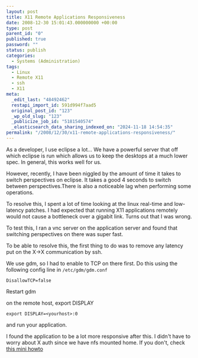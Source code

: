 ```yaml
---
layout: post
title: X11 Remote Applications Responsiveness
date: 2008-12-30 15:01:43.000000000 +00:00
type: post
parent_id: "0"
published: true
password: ""
status: publish
categories:
  - Systems (Administration)
tags:
  - Linux
  - Remote X11
  - ssh
  - X11
meta:
  _edit_last: "48492462"
  restapi_import_id: 591d994f7aad5
  original_post_id: "123"
  _wp_old_slug: "123"
  _publicize_job_id: "5181540574"
  _elasticsearch_data_sharing_indexed_on: "2024-11-18 14:54:35"
permalink: "/2008/12/30/x11-remote-applications-responsiveness/"
---
```


As a developer, I use eclipse a lot... We have a powerful server that off which
eclipse is run which allows us to keep the desktops at a much lower spec. In
general, this works well for us.

However, recently, I have been niggled by the amount of time it takes to switch
perspectives on eclipse. It takes a good 4 seconds to switch between
perspectives.There is also a noticeable lag when performing some operations.

To resolve this, I spent a lot of time looking at the linux real-time and
low-latency patches. I had expected that running X11 applications remotely would
not cause a bottleneck over a gigabit link. Turns out that I was wrong.

To test this, I ran a vnc server on the application server and found that
switching perspectives on there was super fast.

To be able to resolve this, the first thing to do was to remove any latency put
on the X->X communication by ssh.

We use gdm, so I had to enable to TCP on there first. Do this using the
following config line in `/etc/gdm/gdm.conf`

```
DisallowTCP=false
```

Restart gdm

on the remote host, export DISPLAY

```
export DISPLAY=<yourhost>:0
```

and run your application.

I found the application to be a lot more responsive after this. I didn't have to
worry about X auth since we have nfs mounted home. If you don't, check
[this mini howto](http://www.xs4all.nl/~zweije/xauth.html "Remote X Apps Mini HowTo")
